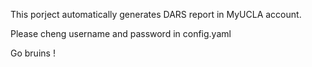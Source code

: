This porject automatically generates DARS report in MyUCLA account.

Please cheng username and password in config.yaml

Go bruins ! 
